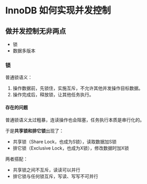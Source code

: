 # InnoDB 如何实现并发控制

## 做并发控制无非两点
- 锁
- 数据多版本

### 锁
普通锁语义：
1. 操作数据前，先锁住，实施互斥，不允许其他并发操作目标数据。
2. 操作完成后，释放锁，让其他任务执行。

#### 存在的问题
普通锁语义太过粗暴，连读操作也会阻塞，任务执行本质是串行化的。

于是**共享锁和排它锁**出现了：
- 共享锁（Share Lock，也成为S锁），读取数据加S锁
- 排它锁（Exclusive Lock，也成为X锁），修改数据时加X锁

两者搭配：
- 共享锁之间不互斥，读读可以并行
- 排它锁与任何锁互斥，写读、写写不可并行
